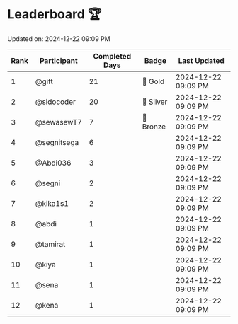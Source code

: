 # Leaderboard 🏆

Updated on: 2024-12-22 09:09 PM

| Rank | Participant       | Completed Days | Badge      | Last Updated         |
|------|-------------------|----------------|------------|----------------------|
| 1    | @gift             | 21             | 🏅 Gold     | 2024-12-22 09:09 PM |
| 2    | @sidocoder        | 20             | 🥈 Silver   | 2024-12-22 09:09 PM |
| 3    | @sewasewT7        | 7              | 🥉 Bronze   | 2024-12-22 09:09 PM |
| 4    | @segnitsega       | 6              |            | 2024-12-22 09:09 PM |
| 5    | @Abdi036          | 3              |            | 2024-12-22 09:09 PM |
| 6    | @segni            | 2              |            | 2024-12-22 09:09 PM |
| 7    | @kika1s1          | 2              |            | 2024-12-22 09:09 PM |
| 8    | @abdi             | 1              |            | 2024-12-22 09:09 PM |
| 9    | @tamirat          | 1              |            | 2024-12-22 09:09 PM |
| 10   | @kiya             | 1              |            | 2024-12-22 09:09 PM |
| 11   | @sena             | 1              |            | 2024-12-22 09:09 PM |
| 12   | @kena             | 1              |            | 2024-12-22 09:09 PM |
